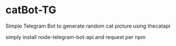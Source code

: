 # catBot-TG
Simple Telegram Bot to generate random cat picture using thecatapi

simply install node-telegram-bot-api and request per npm
